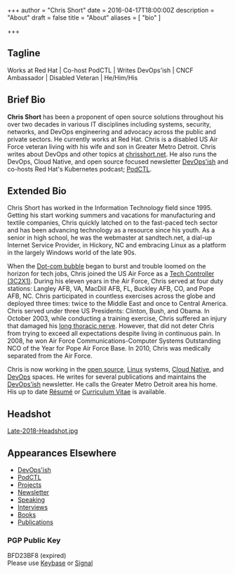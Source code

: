 +++
author = "Chris Short"
date = 2016-04-17T18:00:00Z
description = "About"
draft = false
title = "About"
aliases = [
    "bio"
]

+++

## Tagline

Works at Red Hat | Co-host PodCTL | Writes DevOps'ish | CNCF Ambassador | Disabled Veteran | He/Him/His

## Brief Bio

**Chris Short** has been a proponent of open source solutions throughout his over two decades in various IT disciplines including systems, security, networks, and DevOps engineering and advocacy across the public and private sectors. He currently works at Red Hat. Chris is a disabled US Air Force veteran living with his wife and son in Greater Metro Detroit. Chris writes about DevOps and other topics at  [chrisshort.net](https://chrisshort.net). He also runs the DevOps, Cloud Native, and open source focused newsletter [DevOps'ish](https://devopsish.com) and co-hosts Red Hat's Kubernetes podcast; [PodCTL](http://podcast.podctl.com/).

## Extended Bio

Chris Short has worked in the Information Technology field since 1995. Getting his start working summers and vacations for manufacturing and textile companies, Chris quickly latched on to the fast-paced tech sector and has been advancing technology as a resource since his youth. As a senior in high school, he was the webmaster at sandtech.net, a dial-up Internet Service Provider, in Hickory, NC and embracing Linux as a platform in the largely Windows world of the late 90s.

When the [Dot-com bubble](https://en.wikipedia.org/wiki/Dot-com_bubble) began to burst and trouble loomed on the horizon for tech jobs, Chris joined the US Air Force as a [Tech Controller (3C2X1)](/3c2x1-tech-control/). During his eleven years in the Air Force, Chris served at four duty stations: Langley AFB, VA, MacDill AFB, FL, Buckley AFB, CO, and Pope AFB, NC. Chris participated in countless exercises across the globe and deployed three times: twice to the Middle East and once to Central America. Chris served under three US Presidents: Clinton, Bush, and Obama. In October 2003, while conducting a training exercise, Chris suffered an injury that damaged his [long thoracic nerve](/long-thoracic-nerve-palsy/). However, that did not deter Chris from trying to exceed all expectations despite living in continuous pain. In 2008, he won Air Force Communications-Computer Systems Outstanding NCO of the Year for Pope Air Force Base. In 2010, Chris was medically separated from the Air Force.

Chris is now working in the [open source](/tags/open-source/), [Linux](/tags/linux/) systems, [Cloud Native](/tags/cloud-native/), and [DevOps](https://devopsish.com/what-is-devops/) spaces. He writes for several publications and maintains the [DevOps'ish](https://devopsish.com) newsletter. He calls the Greater Metro Detroit area his home. His up to date [Résumé](/resume/) or [Curriculum Vitae](/resume/) is available.

## Headshot

[Late-2018-Headshot.jpg](Late-2018-Headshot.jpg)

## Appearances Elsewhere

* [DevOps'ish](https://devopsish.com)
* [PodCTL](http://podcast.podctl.com/)
* [Projects](/projects/)
* [Newsletter](/newsletter/)
* [Speaking](/speaking/)
* [Interviews](/interviews/)
* [Books](/books/)
* [Publications](/publications/)

### PGP Public Key

BFD23BF8 (expired)  
Please use [Keybase](https://keybase.io/chrisshort) or [Signal](https://support.signal.org/hc/en-us/articles/360007060592-Invite-friends-to-join-Signal)
